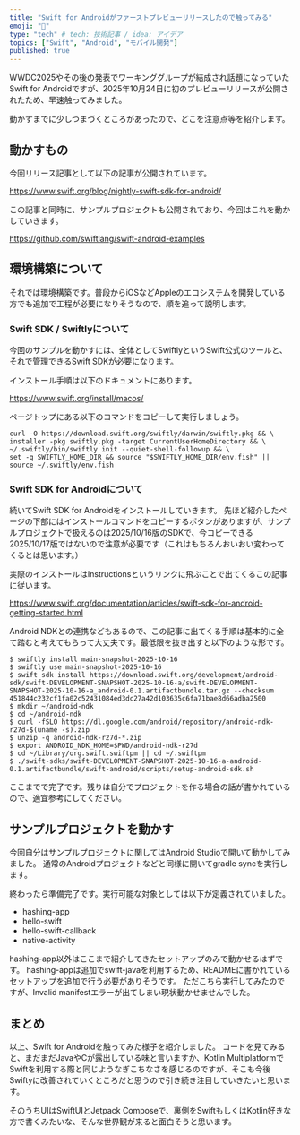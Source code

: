 ```yaml
---
title: "Swift for Androidがファーストプレビューリリースしたので触ってみる"
emoji: "📱"
type: "tech" # tech: 技術記事 / idea: アイデア
topics: ["Swift", "Android", "モバイル開発"]
published: true
---
```


WWDC2025やその後の発表でワーキンググループが結成され話題になっていたSwift for Androidですが、2025年10月24日に初のプレビューリリースが公開されたため、早速触ってみました。

動かすまでに少しつまづくところがあったので、どこを注意点等を紹介します。

## 動かすもの

今回リリース記事として以下の記事が公開されています。


https://www.swift.org/blog/nightly-swift-sdk-for-android/

この記事と同時に、サンプルプロジェクトも公開されており、今回はこれを動かしていきます。

https://github.com/swiftlang/swift-android-examples

## 環境構築について

それでは環境構築です。普段からiOSなどAppleのエコシステムを開発している方でも追加で工程が必要になりそうなので、順を追って説明します。

### Swift SDK / Swiftlyについて

今回のサンプルを動かすには、全体としてSwiftlyというSwift公式のツールと、それで管理できるSwift SDKが必要になります。

インストール手順は以下のドキュメントにあります。

https://www.swift.org/install/macos/

ページトップにある以下のコマンドをコピーして実行しましょう。

```fish
curl -O https://download.swift.org/swiftly/darwin/swiftly.pkg && \
installer -pkg swiftly.pkg -target CurrentUserHomeDirectory && \
~/.swiftly/bin/swiftly init --quiet-shell-followup && \
set -q SWIFTLY_HOME_DIR && source "$SWIFTLY_HOME_DIR/env.fish" || source ~/.swiftly/env.fish
```

### Swift SDK for Androidについて

続いてSwift SDK for Androidをインストールしていきます。
先ほど紹介したページの下部にはインストールコマンドをコピーするボタンがありますが、サンプルプロジェクトで扱えるのは2025/10/16版のSDKで、今コピーできる2025/10/17版ではないので注意が必要です（これはもちろんおいおい変わってくるとは思います。）

実際のインストールはInstructionsというリンクに飛ぶことで出てくるこの記事に従います。

https://www.swift.org/documentation/articles/swift-sdk-for-android-getting-started.html

Android NDKとの連携などもあるので、この記事に出てくる手順は基本的に全て踏むと考えてもらって大丈夫です。最低限を抜き出すと以下のような形です。

```fish
$ swiftly install main-snapshot-2025-10-16
$ swiftly use main-snapshot-2025-10-16
$ swift sdk install https://download.swift.org/development/android-sdk/swift-DEVELOPMENT-SNAPSHOT-2025-10-16-a/swift-DEVELOPMENT-SNAPSHOT-2025-10-16-a_android-0.1.artifactbundle.tar.gz --checksum 451844c232cf1fa02c52431084ed3dc27a42d103635c6fa71bae8d66adba2500
$ mkdir ~/android-ndk
$ cd ~/android-ndk
$ curl -fSLO https://dl.google.com/android/repository/android-ndk-r27d-$(uname -s).zip
$ unzip -q android-ndk-r27d-*.zip
$ export ANDROID_NDK_HOME=$PWD/android-ndk-r27d
$ cd ~/Library/org.swift.swiftpm || cd ~/.swiftpm
$ ./swift-sdks/swift-DEVELOPMENT-SNAPSHOT-2025-10-16-a-android-0.1.artifactbundle/swift-android/scripts/setup-android-sdk.sh
```

ここまでで完了です。残りは自分でプロジェクトを作る場合の話が書かれているので、適宜参考にしてください。

## サンプルプロジェクトを動かす

今回自分はサンプルプロジェクトに関してはAndroid Studioで開いて動かしてみました。
通常のAndroidプロジェクトなどと同様に開いてgradle syncを実行します。

終わったら準備完了です。実行可能な対象としては以下が定義されていました。

- hashing-app
- hello-swift
- hello-swift-callback
- native-activity

hashing-app以外はここまで紹介してきたセットアップのみで動かせるはずです。
hashing-appは追加でswift-javaを利用するため、READMEに書かれているセットアップを追加で行う必要がありそうです。
ただこちら実行してみたのですが、Invalid manifestエラーが出てしまい現状動かせませんでした。

## まとめ

以上、Swift for Androidを触ってみた様子を紹介しました。
コードを見てみると、まだまだJavaやCが露出している味と言いますか、Kotlin MultiplatformでSwiftを利用する際と同じようなぎこちなさを感じるのですが、そこも今後Swiftyに改善されていくところだと思うので引き続き注目していきたいと思います。

そのうちUIはSwiftUIとJetpack Composeで、裏側をSwiftもしくはKotlin好きな方で書くみたいな、そんな世界観が来ると面白そうと思います。
